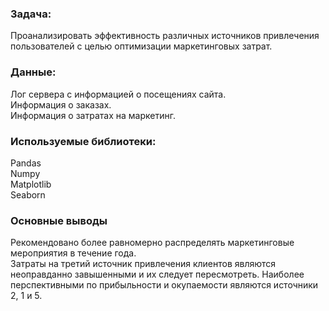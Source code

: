 ### Задача:  
Проанализировать эффективность различных источников привлечения пользователей с целью оптимизации маркетинговых затрат.  

### Данные:  
Лог сервера с информацией о посещениях сайта.  
Информация о заказах.  
Информация о затратах на маркетинг.  

### Используемые библиотеки:  
Pandas   
Numpy   
Matplotlib  
Seaborn   

### Основные выводы 
Рекомендовано более равномерно распределять маркетинговые мероприятия в течение года.  
Затраты на третий источник привлечения клиентов являются неоправданно завышенными и их следует пересмотреть. Наиболее перспективными по прибыльности и окупаемости являются источники 2, 1 и 5.
